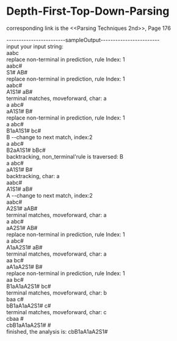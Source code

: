 # Depth-First-Top-Down-Parsing
corresponding link is the &lt;&lt;Parsing Techniques 2nd>>, Page 176

------------------------sampleOutput------------------------  
input your input string:  
aabc  
replace non-terminal in prediction, rule Index: 1  
                  aabc#  
            S1#   AB#  
replace non-terminal in prediction, rule Index: 1  
                  aabc#  
          A1S1#   aB#  
terminal matches, moveforward, char: a  
              a   abc#  
         aA1S1#   B#  
replace non-terminal in prediction, rule Index: 1  
              a   abc#  
       B1aA1S1#   bc#  
B --change to next match, index:2  
              a   abc#  
       B2aA1S1#   bBc#  
backtracking, non_terminal'rule is traversed: B  
              a   abc#  
         aA1S1#   B#  
backtracking, char: a  
                  aabc#  
          A1S1#   aB#  
A --change to next match, index:2  
                  aabc#  
          A2S1#   aAB#  
terminal matches, moveforward, char: a  
              a   abc#  
         aA2S1#   AB#  
replace non-terminal in prediction, rule Index: 1  
              a   abc#  
       A1aA2S1#   aB#  
terminal matches, moveforward, char: a  
             aa   bc#  
      aA1aA2S1#   B#  
replace non-terminal in prediction, rule Index: 1  
             aa   bc#  
    B1aA1aA2S1#   bc#  
terminal matches, moveforward, char: b  
            baa   c#  
   bB1aA1aA2S1#   c#  
terminal matches, moveforward, char: c  
           cbaa   #  
  cbB1aA1aA2S1#   #  
finished, the analysis is: cbB1aA1aA2S1#  

